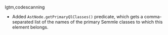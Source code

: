 lgtm,codescanning
* Added `AstNode.getPrimaryQlClasses()` predicate, which gets a comma-separated list of the names of the primary Semmle classes to which this element belongs.
